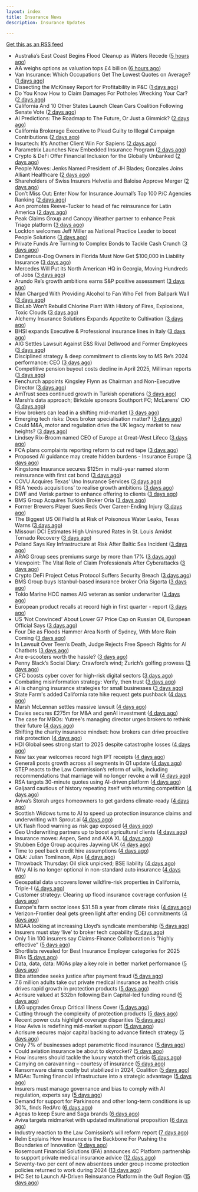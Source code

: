 ```yaml
---
layout: index
title: Insurance News
description: Insurance Updates

---
```


[Get this as an RSS feed](/insurance.rss)

<!-- news_marker starts -->
- Australia’s East Coast Begins Flood Cleanup as Waters Recede ([5 hours ago](https://www.insurancejournal.com/news/international/2025/05/26/825043.htm))
- AA weighs options as valuation tops £4 billion ([6 hours ago](https://www.insurancebusinessmag.com/uk/news/auto-motor/aa-weighs-options-as-valuation-tops-4-billion-536849.aspx))
- Van Insurance: Which Occupations Get The Lowest Quotes on Average? ([1 days ago](https://insurance-edge.net/2025/05/25/van-insurance-which-occupations-get-the-lowest-quotes-on-average/))
- Dissecting the McKinsey Report for Profitability in P&C ([1 days ago](https://www.insurancejournal.com/blogs/agentsync/2025/05/25/822955.htm))
- Do You Know How to Claim Damages For Potholes Wrecking Your Car? ([2 days ago](https://insurance-edge.net/2025/05/24/do-you-know-how-to-claim-damages-for-potholes-wrecking-your-car/))
- California And 10 Other States Launch Clean Cars Coalition Following Senate Vote ([2 days ago](https://www.insurancejournal.com/news/west/2025/05/23/825019.htm))
- AI Predictions: The Roadmap to The Future, Or Just a Gimmick? ([2 days ago](https://insurance-edge.net/2025/05/23/ai-predictions-the-roadmap-to-the-future-or-just-a-gimmick/))
- California Brokerage Executive to Plead Guilty to Illegal Campaign Contributions ([2 days ago](https://www.insurancejournal.com/news/west/2025/05/23/825013.htm))
- Insurtech: It’s Another Client Win For Sapiens ([2 days ago](https://insurance-edge.net/2025/05/23/insurtech-its-another-client-win-for-sapiens/))
- Parametrix Launches New Embedded Insurance Program ([2 days ago](https://insurance-edge.net/2025/05/23/parametrix-launches-new-embedded-insurance-program/))
- Crypto & DeFi Offer Financial Inclusion for the Globally Unbanked ([2 days ago](https://insurance-edge.net/2025/05/23/crypto-defi-offer-financial-inclusion-for-the-globally-unbanked/))
- People Moves: Jenks Named President of JH Blades; Gonzales Joins Alliant Healthcare ([2 days ago](https://www.insurancejournal.com/news/national/2025/05/23/824819.htm))
- Shareholders of Swiss Insurers Helvetia and Baloise Approve Merger ([2 days ago](https://www.insurancejournal.com/news/international/2025/05/23/824986.htm))
- Don’t Miss Out: Enter Now for Insurance Journal’s Top 100 P/C Agencies Ranking ([2 days ago](https://www.insurancejournal.com/news/national/2025/05/23/824981.htm))
- Aon promotes Reeve-Tucker to head of fac reinsurance for Latin America ([2 days ago](https://www.reinsurancene.ws/aon-promotes-reeve-tucker-to-head-of-fac-reinsurance-for-latin-america/))
- Peak Claims Group and Canopy Weather partner to enhance Peak Triage platform ([3 days ago](https://www.reinsurancene.ws/peak-claims-group-and-canopy-weather-partner-to-enhance-peak-triage-platform/))
- Lockton welcomes Jeff Miller as National Practice Leader to boost People Solutions ([3 days ago](https://www.reinsurancene.ws/lockton-welcomes-jeff-miller-as-national-practice-leader-to-boost-people-solutions/))
- Private Funds Are Turning to Complex Bonds to Tackle Cash Crunch ([3 days ago](https://www.insurancejournal.com/news/national/2025/05/23/824972.htm))
- Dangerous-Dog Owners in Florida Must Now Get $100,000 in Liability Insurance ([3 days ago](https://www.insurancejournal.com/news/southeast/2025/05/23/824968.htm))
- Mercedes Will Put its North American HQ in Georgia, Moving Hundreds of Jobs ([3 days ago](https://www.insurancejournal.com/news/southeast/2025/05/23/824961.htm))
- Arundo Re’s growth ambitions earns S&P positive assessment ([3 days ago](https://www.reinsurancene.ws/arundo-res-growth-ambitions-earns-sp-positive-assessment/))
- Man Charged With Providing Alcohol to Fan Who Fell from Ballpark Wall ([3 days ago](https://www.insurancejournal.com/news/east/2025/05/23/824958.htm))
- BioLab Won’t Rebuild Chlorine Plant With History of Fires, Explosions, Toxic Clouds ([3 days ago](https://www.insurancejournal.com/news/southeast/2025/05/23/824955.htm))
- Alchemy Insurance Solutions Expands Appetite to Cultivation ([3 days ago](https://www.insurancejournal.com/services/newswire/2025/05/23/822727.htm))
- BHSI expands Executive & Professional insurance lines in Italy ([3 days ago](https://www.reinsurancene.ws/bhsi-expands-executive-professional-insurance-lines-in-italy/))
- AIG Settles Lawsuit Against E&S Rival Dellwood and Former Employees ([3 days ago](https://www.insurancejournal.com/news/national/2025/05/23/824949.htm))
- Disciplined strategy & deep commitment to clients key to MS Re’s 2024 performance: CEO ([3 days ago](https://www.reinsurancene.ws/disciplined-strategy-deep-commitment-to-clients-key-to-ms-res-2024-performance-ceo/))
- Competitive pension buyout costs decline in April 2025, Milliman reports ([3 days ago](https://www.reinsurancene.ws/competitive-pension-buyout-costs-decline-in-april-2025-milliman-reports/))
- Fenchurch appoints Kingsley Flynn as Chairman and Non-Executive Director ([3 days ago](https://www.reinsurancene.ws/fenchurch-appoints-kingsley-flynn-as-chairman-and-non-executive-director/))
- AmTrust sees continued growth in Turkish operations ([3 days ago](https://www.reinsurancene.ws/amtrust-sees-continued-growth-in-turkish-operations/))
- Marsh’s data approach; Birkdale sponsors Southport FC; McLarens’ CIO ([3 days ago](https://www.postonline.co.uk/news/7957810/marsh%E2%80%99s-data-approach-birkdale-sponsors-southport-fc-mclarens%E2%80%99-cio))
- How brokers can lead in a shifting mid-market ([3 days ago](https://www.insurancebusinessmag.com/uk/news/breaking-news/how-brokers-can-lead-in-a-shifting-midmarket-536720.aspx))
- Emerging tech risks: Does broker specialisation matter? ([3 days ago](https://www.insurancebusinessmag.com/uk/news/technology/emerging-tech-risks-does-broker-specialisation-matter-536719.aspx))
- Could M&A, motor and regulation drive the UK legacy market to new heights? ([3 days ago](https://www.postonline.co.uk/reinsurance/7957816/could-ma-motor-and-regulation-drive-the-uk-legacy-market-to-new-heights))
- Lindsey Rix-Broom named CEO of Europe at Great-West Lifeco ([3 days ago](https://www.insurancebusinessmag.com/uk/news/life-insurance/lindsey-rixbroom-named-ceo-of-europe-at-greatwest-lifeco-536718.aspx))
- FCA plans complaints reporting reform to cut red tape ([3 days ago](https://www.insurancebusinessmag.com/uk/news/breaking-news/fca-plans-complaints-reporting-reform-to-cut-red-tape-536717.aspx))
- Proposed AI guidance may create hidden burdens - Insurance Europe ([3 days ago](https://www.insurancebusinessmag.com/uk/news/technology/proposed-ai-guidance-may-create-hidden-burdens--insurance-europe-536716.aspx))
- Kingstone Insurance secures $125m in multi-year named storm reinsurance with first cat bond ([3 days ago](https://www.reinsurancene.ws/kingstone-insurance-secures-125m-in-multi-year-named-storm-reinsurance-with-first-cat-bond/))
- COVU Acquires Texas’ Uno Insurance Services ([3 days ago](https://www.insurancejournal.com/news/southcentral/2025/05/23/824917.htm))
- RSA ‘needs acquisitions’ to realise growth ambitions ([3 days ago](https://www.postonline.co.uk/news/7957807/rsa-%E2%80%98needs-acquisitions%E2%80%99-to-realise-growth-ambitions))
- DWF and Verisk partner to enhance offering to clients ([3 days ago](https://www.postonline.co.uk/news/7957815/dwf-and-verisk-partner-to-enhance-offering-to-clients))
- BMS Group Acquires Turkish Broker Oria ([3 days ago](https://www.insurancejournal.com/news/international/2025/05/23/824941.htm))
- Former Brewers Player Sues Reds Over Career-Ending Injury ([3 days ago](https://www.insurancejournal.com/news/midwest/2025/05/23/824903.htm))
- The Biggest US Oil Field Is at Risk of Poisonous Water Leaks, Texas Warns ([3 days ago](https://www.insurancejournal.com/news/southcentral/2025/05/23/824907.htm))
- Missouri DCI Estimates High Uninsured Rates in St. Louis Amidst Tornado Recovery ([3 days ago](https://www.insurancejournal.com/news/midwest/2025/05/23/824913.htm))
- Poland Says Key Infrastructure at Risk After Baltic Sea Incident ([3 days ago](https://www.insurancejournal.com/news/international/2025/05/23/824938.htm))
- ARAG Group sees premiums surge by more than 17% ([3 days ago](https://www.insurancebusinessmag.com/uk/news/breaking-news/arag-group-sees-premiums-surge-by-more-than-17-536693.aspx))
- Viewpoint: The Vital Role of Claim Professionals After Cyberattacks ([3 days ago](https://www.insurancejournal.com/news/national/2025/05/23/824781.htm))
- Crypto DeFi Project Cetus Protocol Suffers Security Breach ([3 days ago](https://www.insurancejournal.com/news/international/2025/05/23/824934.htm))
- BMS Group buys Istanbul-based insurance broker Oria Sigorta ([3 days ago](https://www.insurancebusinessmag.com/uk/news/breaking-news/bms-group-buys-istanbulbased-insurance-broker-oria-sigorta-536691.aspx))
- Tokio Marine HCC names AIG veteran as senior underwriter ([3 days ago](https://www.insurancebusinessmag.com/uk/news/professional-liability/tokio-marine-hcc-names-aig-veteran-as-senior-underwriter-536690.aspx))
- European product recalls at record high in first quarter - report ([3 days ago](https://www.insurancebusinessmag.com/uk/news/breaking-news/european-product-recalls-at-record-high-in-first-quarter--report-536689.aspx))
- US ‘Not Convinced’ About Lower G7 Price Cap on Russian Oil, European Official Says ([3 days ago](https://www.insurancejournal.com/news/international/2025/05/23/824931.htm))
- Four Die as Floods Hammer Area North of Sydney, With More Rain Coming ([3 days ago](https://www.insurancejournal.com/news/international/2025/05/23/824927.htm))
- In Lawsuit Over Teen’s Death, Judge Rejects Free Speech Rights for AI Chatbots ([3 days ago](https://www.insurancejournal.com/news/national/2025/05/23/824758.htm))
- Are e-scooters worth the hassle? ([3 days ago](https://www.postonline.co.uk/regulation/7957744/are-e-scooters-worth-the-hassle))
- Penny Black’s Social Diary: Crawford’s wind; Zurich’s golfing prowess ([3 days ago](https://www.postonline.co.uk/people/7957569/penny-black%E2%80%99s-social-diary-crawford%E2%80%99s-wind-zurich%E2%80%99s-golfing-prowess))
- CFC boosts cyber cover for high-risk digital sectors ([3 days ago](https://www.insurancebusinessmag.com/uk/news/cyber/cfc-boosts-cyber-cover-for-highrisk-digital-sectors-536652.aspx))
- Combating misinformation strategy: Verify, then trust ([3 days ago](https://www.dig-in.com/opinion/strategies-for-fighting-misinformation))
- AI is changing insurance strategies for small businesses ([3 days ago](https://www.dig-in.com/opinion/ai-is-changing-insurance-strategies-for-small-businesses))
- State Farm's added California rate hike request gets pushback ([4 days ago](https://www.dig-in.com/news/state-farms-added-california-rate-hike-gets-pushback))
- Marsh McLennan settles massive lawsuit ([4 days ago](https://www.insurancebusinessmag.com/uk/news/legal-insights/marsh-mclennan-settles-massive-lawsuit-536579.aspx))
- Davies secures £275m for M&A and genAI investment ([4 days ago](https://www.postonline.co.uk/claims/7957808/davies-secures-%C2%A3275m-for-ma-and-genai-investment))
- The case for MBOs: Yutree's managing director urges brokers to rethink their future ([4 days ago](https://www.insurancebusinessmag.com/uk/news/business-resilience/the-case-for-mbos-yutrees-managing-director-urges-brokers-to-rethink-their-future-536561.aspx))
- Shifting the charity insurance mindset: how brokers can drive proactive risk protection ([4 days ago](https://www.insurancebusinessmag.com/uk/news/non-profits/shifting-the-charity-insurance-mindset-how-brokers-can-drive-proactive-risk-protection-536560.aspx))
- HDI Global sees strong start to 2025 despite catastrophe losses ([4 days ago](https://www.insurancebusinessmag.com/uk/news/breaking-news/hdi-global-sees-strong-start-to-2025-despite-catastrophe-losses-536559.aspx))
- New tax year welcomes record high IPT receipts ([4 days ago](https://www.insurancebusinessmag.com/uk/news/breaking-news/new-tax-year-welcomes-record-high-ipt-receipts-536558.aspx))
- Generali posts growth across all segments in Q1 update ([4 days ago](https://www.insurancebusinessmag.com/uk/news/breaking-news/generali-posts-growth-across-all-segments-in-q1-update-536552.aspx))
- STEP reacts to the Law Commission’s reform of wills, including recommendations that marriage will no longer revoke a will ([4 days ago](https://ifamagazine.com/step-reacts-to-the-law-commissions-reform-of-wills-including-recommendations-that-marriage-will-no-longer-revoke-a-will/))
- RSA targets 30-minute quotes using AI-driven platform ([4 days ago](https://www.postonline.co.uk/commercial/7957756/rsa-targets-30-minute-quotes-using-ai-driven-platform))
- Galjaard cautious of history repeating itself with returning competition ([4 days ago](https://www.postonline.co.uk/news/7957781/galjaard-cautious-of-history-repeating-itself-with-returning-competition))
- Aviva’s Storah urges homeowners to get gardens climate-ready ([4 days ago](https://www.postonline.co.uk/personal/7957795/aviva%E2%80%99s-storah-urges-homeowners-to-get-gardens-climate-ready))
- Scottish Widows turns to AI to speed up protection insurance claims and underwriting with Sprout.ai ([4 days ago](https://ifamagazine.com/scottish-widows-turns-to-ai-to-speed-up-protection-insurance-claims-and-underwriting-with-sprout-ai/))
- UK flash flood warning as risk gap exposed ([4 days ago](https://www.insurancebusinessmag.com/uk/news/catastrophe/uk-flash-flood-warning-as-risk-gap-exposed-536538.aspx))
- Geo Underwriting partners up to boost agricultural clients ([4 days ago](https://www.insurancebusinessmag.com/uk/news/property-insurance/geo-underwriting-partners-up-to-boost-agricultural-clients-536537.aspx))
- Insurance moves: Aspen, Send and AXA XL ([4 days ago](https://www.insurancebusinessmag.com/uk/news/breaking-news/insurance-moves-aspen-send-and-axa-xl-536536.aspx))
- Stubben Edge Group acquires Jaywing UK ([4 days ago](https://www.insurancebusinessmag.com/uk/news/breaking-news/stubben-edge-group-acquires-jaywing-uk-536535.aspx))
- Time to peel back credit hire assumptions ([4 days ago](https://www.postonline.co.uk/personal/7957762/time-to-peel-back-credit-hire-assumptions))
- Q&A: Julian Tomlinson, Alps ([4 days ago](https://www.postonline.co.uk/broker/7957208/qa-julian-tomlinson-alps))
- Throwback Thursday: Oil slick unpicked; BSE liability ([4 days ago](https://www.postonline.co.uk/commercial/7956605/throwback-thursday-oil-slick-unpicked-bse-liability))
- Why AI is no longer optional in non-standard auto insurance ([4 days ago](https://www.dig-in.com/opinion/ais-role-in-non-standard-auto-insurance))
- Geospatial data uncovers lower wildfire-risk properties in California, Triple-I ([4 days ago](https://www.dig-in.com/news/geospatial-data-wildfire-prone-california-properties))
- Customer strategy: Clearing up flood insurance coverage confusion ([4 days ago](https://www.dig-in.com/opinion/clearing-up-flood-insurance-coverage-confusion))
- Europe's farm sector loses $31.5B a year from climate risks ([4 days ago](https://www.dig-in.com/articles/europes-farm-sector-loses-31-5b-a-year-from-climate-risks))
- Verizon-Frontier deal gets green light after ending DEI commitments ([4 days ago](https://www.insurancebusinessmag.com/uk/business-strategy/verizonfrontier-deal-gets-green-light-after-ending-dei-commitments-536482.aspx))
- MGAA looking at increasing Lloyd’s syndicate membership ([5 days ago](https://www.postonline.co.uk/news/7957794/mgaa-looking-at-increasing-lloyd%E2%80%99s-syndicate-membership))
- Insurers must stay ‘live’ to broker tech capability ([5 days ago](https://www.postonline.co.uk/broker/7957792/insurers-must-stay-%E2%80%98live%E2%80%99-to-broker-tech-capability))
- Only 1 in 100 insurers say Claims-Finance Collaboration is “highly effective” ([5 days ago](https://ifamagazine.com/only-1-in-100-insurers-say-claims-finance-collaboration-is-highly-effective/))
- Shortlists revealed for Best Insurance Employer categories for 2025 BIAs ([5 days ago](https://www.postonline.co.uk/broker/7957793/shortlists-revealed-for-best-insurance-employer-categories-for-2025-bias))
- Data, data, data: MGAs play a key role in better market performance ([5 days ago](https://www.insurancebusinessmag.com/uk/news/columns/data-data-data-mgas-play-a-key-role-in-better-market-performance-536399.aspx))
- Biba attendee seeks justice after payment fraud ([5 days ago](https://www.postonline.co.uk/news/7957800/biba-attendee-seeks-justice-after-payment-fraud))
- 7.6 million adults take out private medical insurance as health crisis drives rapid growth in protection products ([5 days ago](https://ifamagazine.com/7-6-million-adults-take-out-private-medical-insurance-as-health-crisis-drives-rapid-growth-in-protection-products/))
- Acrisure valued at $32bn following Bain Capital-led funding round ([5 days ago](https://www.postonline.co.uk/broker/7957799/acrisure-valued-at-32bn-following-bain-capital-led-funding-round))
- L&G upgrades Group Critical Illness Cover ([5 days ago](https://ifamagazine.com/lg-upgrades-group-critical-illness-cover/))
- Cutting through the complexity of protection products ([5 days ago](https://ifamagazine.com/cutting-through-the-complexity-of-protection-products/))
- Recent power cuts highlight coverage disparities ([5 days ago](https://www.postonline.co.uk/commercial/7957791/recent-power-cuts-highlight-coverage-disparities))
- How Aviva is redefining mid-market support ([5 days ago](https://www.insurancebusinessmag.com/uk/news/breaking-news/how-aviva-is-redefining-midmarket-support-535375.aspx))
- Acrisure secures major capital backing to advance fintech strategy ([5 days ago](https://www.insurancebusinessmag.com/uk/news/breaking-news/acrisure-secures-major-capital-backing-to-advance-fintech-strategy-536392.aspx))
- Only 7% of businesses adopt parametric flood insurance ([5 days ago](https://www.postonline.co.uk/news/7957796/only-7-of-businesses-adopt-parametric-flood-insurance))
- Could aviation insurance be about to skyrocket? ([5 days ago](https://www.postonline.co.uk/commercial/7957567/could-aviation-insurance-be-about-to-skyrocket))
- How insurers should tackle the luxury watch theft crisis ([5 days ago](https://www.postonline.co.uk/claims/7957407/how-insurers-should-tackle-the-luxury-watch-theft-crisis))
- Carrying on caravanning – courtesy of insurance ([5 days ago](https://www.postonline.co.uk/personal/7957724/carrying-on-caravanning-%E2%80%93-courtesy-of-insurance))
- Ransomware claims costly but stabilized in 2024, Coalition ([5 days ago](https://www.dig-in.com/news/ransomware-claims-costly-but-stabilized-in-2024-coalition))
- MGAs: Turning financial infrastructure into a strategic advantage ([5 days ago](https://www.dig-in.com/opinion/turning-financial-infrastructure-into-a-strategic-advantage))
- Insurers must manage governance and bias to comply with AI regulation, experts say ([5 days ago](https://www.dig-in.com/news/ai-governance-and-bias-become-compliance-issues-for-insurers))
- Demand for support for Parkinsons and other long-term conditions is up 30%, finds RedArc ([6 days ago](https://ifamagazine.com/demand-for-support-for-parkinsons-and-other-long-term-conditions-is-up-30-finds-redarc/))
- Ageas to keep Esure and Saga brands ([6 days ago](https://www.postonline.co.uk/news/7957788/ageas-to-keep-esure-and-saga-brands))
- Aviva targets midmarket with updated multinational proposition ([6 days ago](https://www.postonline.co.uk/broker/7957787/aviva-targets-midmarket-with-updated-multinational-proposition))
- Industry reaction to the Law Comission’s will reform report ([7 days ago](https://ifamagazine.com/industry-reaction-to-the-law-comissions-will-reform-report/))
- Relm Explains How Insurance is the Backbone For Pushing the Boundaries of Innovation ([9 days ago](https://thefintechtimes.com/relm-explains-how-insurance-is-the-backbone-for-pushing-the-boundaries-of-innovation/))
- Rosemount Financial Solutions (IFA) announces 4C Platform partnership to support private medical insurance advice ([12 days ago](https://ifamagazine.com/rosemount-financial-solutions-ifa-announces-4c-platform-partnership-to-support-private-medical-insurance-advice/))
- Seventy-two per cent of new absentees under group income protection policies returned to work during 2024 ([13 days ago](https://ifamagazine.com/seventy-two-per-cent-of-new-absentees-under-group-income-protection-policies-returned-to-work-during-2024/))
- IHC Set to Launch AI-Driven Reinsurance Platform in the Gulf Region ([15 days ago](https://thefintechtimes.com/ihc-set-to-launch-ai-driven-reinsurance-platform/))

<!-- news_marker ends -->